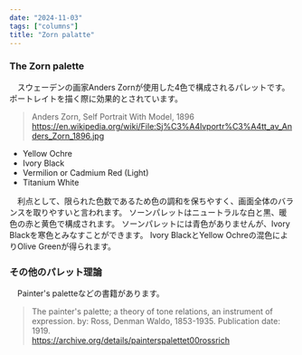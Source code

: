 ```yaml
---
date: "2024-11-03"
tags: ["columns"]
title: "Zorn palatte"
---
```


### The Zorn palette

　スウェーデンの画家Anders Zornが使用した4色で構成されるパレットです。
ポートレイトを描く際に効果的とされています。

> Anders Zorn, Self Portrait With Model, 1896
> https://en.wikipedia.org/wiki/File:Sj%C3%A4lvportr%C3%A4tt_av_Anders_Zorn_1896.jpg

- Yellow Ochre
- Ivory Black
- Vermilion or Cadmium Red (Light)
- Titanium White

　利点として、限られた色数であるため色の調和を保ちやすく、画面全体のバランスを取りやすいと言われます。
ソーンパレットはニュートラルな白と黒、暖色の赤と黄色で構成されます。
ソーンパレットには青色がありませんが、Ivory Blackを寒色とみなすことができます。
Ivory BlackとYellow Ochreの混色によりOlive Greenが得られます。

### その他のパレット理論
　Painter's paletteなどの書籍があります。

> The painter's palette; a theory of tone relations, an instrument of expression. by: Ross, Denman Waldo, 1853-1935. Publication date: 1919. \
> https://archive.org/details/painterspalettet00rossrich
